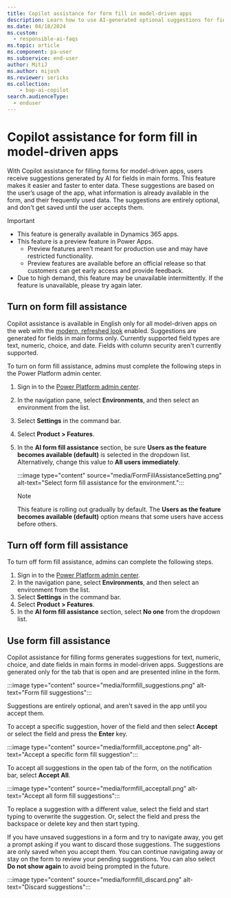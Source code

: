 ```yaml
---
title: Copilot assistance for form fill in model-driven apps 
description: Learn how to use AI-generated optional suggestions for fields in a form.
ms.date: 04/18/2024
ms.custom: 
  - responsible-ai-faqs
ms.topic: article
ms.component: pa-user
ms.subservice: end-user
author: MitiJ 
ms.author: mijosh
ms.reviewer: sericks
ms.collection: 
    - bap-ai-copilot 
search.audienceType: 
  - enduser
---
```


# Copilot assistance for form fill in model-driven apps 

With Copilot assistance for filling forms for model-driven apps, users receive suggestions generated by AI for fields in main forms. This feature makes it easier and faster to enter data. These suggestions are based on the user’s usage of the app, what information is already available in the form, and their frequently used data. The suggestions are entirely optional, and don't get saved until the user accepts them.


> [!IMPORTANT]
> - This feature is generally available in Dynamics 365 apps.
> - This feature is a preview feature in Power Apps.
>   - Preview features aren’t meant for production use and may have restricted functionality.
>   - Preview features are available before an official release so that customers can get early access and provide feedback.
> - Due to high demand, this feature may be unavailable intermittently. If the feature is unavailable, please try again later.

## Turn on form fill assistance

Copilot assistance is available in English only for all model-driven apps on the web with the [modern, refreshed look](modern-fluent-design.md) enabled. Suggestions are generated for fields in main forms only. Currently supported field types are text, numeric, choice, and date. Fields with column security aren't currently supported.

To turn on form fill assistance, admins must complete the following steps in the Power Platform admin center.

1. Sign in to the [Power Platform admin center](https://admin.powerplatform.microsoft.com).
1. In the navigation pane, select **Environments**, and then select an environment from the list.
1. Select **Settings** in the command bar.
1. Select **Product > Features**.
1. In the **AI form fill assistance** section, be sure **Users as the feature becomes available (default)** is selected in the dropdown list. Alternatively, change this value to **All users immediately**.
   
    :::image type="content" source="media/FormFillAssistanceSetting.png" alt-text="Select form fill assistance for the environment.":::

    > [!Note]
    > This feature is rolling out gradually by default. The **Users as the feature becomes available (default)** option means that some users have access before others.

## Turn off form fill assistance

To turn off form fill assistance, admins can complete the following steps.

1. Sign in to the [Power Platform admin center](https://admin.powerplatform.microsoft.com).
1. In the navigation pane, select **Environments**, and then select an environment from the list.
1. Select **Settings** in the command bar.
1. Select **Product > Features**.
1. In the **AI form fill assistance** section, select **No one** from the dropdown list.

## Use form fill assistance 

Copilot assistance for filling forms generates suggestions for text, numeric, choice, and date fields in main forms in model-driven apps. Suggestions are generated only for the tab that is open and are presented inline in the form. 

:::image type="content" source="media/formfill_suggestions.png" alt-text="Form fill suggestions":::

Suggestions are entirely optional, and aren't saved in the app until you accept them. 

To accept a specific suggestion, hover of the field and then select **Accept** or select the field and press the **Enter** key. 

:::image type="content" source="media/formfill_acceptone.png" alt-text="Accept a specific form fill suggestion":::

To accept all suggestions in the open tab of the form, on the notification bar, select **Accept All**.

:::image type="content" source="media/formfill_acceptall.png" alt-text="Accept all form fill suggestions":::

To replace a suggestion with a different value, select the field and start typing to overwrite the suggestion. Or, select the field and press the backspace or delete key and then start typing. 

If you have unsaved suggestions in a form and try to navigate away, you get a prompt asking if you want to discard those suggestions. The suggestions are only saved when you accept them. You can continue navigating away or stay on the form to review your pending suggestions. You can also select **Do not show again** to avoid being prompted in the future.

:::image type="content" source="media/formfill_discard.png" alt-text="Discard suggestions":::
